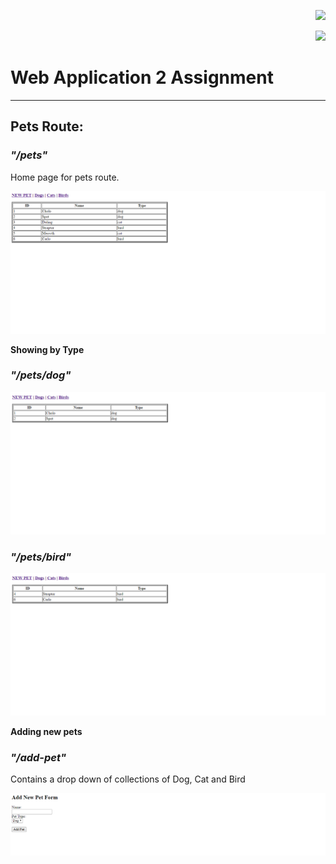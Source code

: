 <p align="right"><img src="https://laravel.com/assets/img/components/logo-laravel.svg"></p>

<p align="right"><img src="https://poser.pugx.org/laravel/framework/v/stable.svg"></p>

# Web Application 2 Assignment
----------

## Pets Route:

### *"/pets"*
Home page for pets route.

![Home Page](https://github.com/LynyrdRoss/ALQUIROZ-Assignment/blob/master/1.png "Home Page")


**Showing by Type**

### *"/pets/dog"*

![Dog Page](https://github.com/LynyrdRoss/ALQUIROZ-Assignment/blob/master/2.png "Dog Page")


### *"/pets/bird"*

![Bird Page](https://github.com/LynyrdRoss/ALQUIROZ-Assignment/blob/master/3.png "Bird Page")


**Adding new pets**

### *"/add-pet"*
Contains a drop down of collections of Dog, Cat and Bird

![Add Pet Form](https://github.com/LynyrdRoss/ALQUIROZ-Assignment/blob/master/4.png "Add Pet Form")

